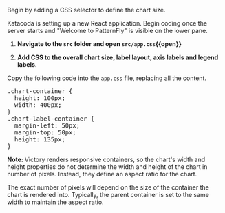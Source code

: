 Begin by adding a CSS selector to define the chart size.

Katacoda is setting up a new React application. Begin coding once the server
starts and "Welcome to PatternFly" is visible on the lower pane.

1) <strong>Navigate to the `src` folder and open `src/app.css`{{open}}</strong>

2) <strong>Add CSS to the overall chart size, label layout, axis labels and
legend labels.</strong>

Copy the following code into the `app.css` file, replacing all the content.

<pre class="file" data-filename="src/app.css" data-target="replace">
.chart-container {
  height: 100px;
  width: 400px;
}
.chart-label-container {
  margin-left: 50px;
  margin-top: 50px;
  height: 135px;
}
</pre>

<strong>Note: </strong>Victory renders responsive containers, so the chart's
width and height properties do not determine the width and height of the chart in
number of pixels. Instead, they define an aspect ratio for the chart.

The exact number of pixels will depend on the size of the container the chart is
rendered into. Typically, the parent container is set to the same width to
maintain the aspect ratio.
